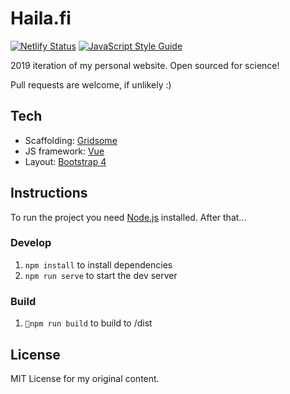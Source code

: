 # Haila.fi
[![Netlify Status](https://api.netlify.com/api/v1/badges/067a7963-2ed9-4218-9782-bebce700e33a/deploy-status)](https://app.netlify.com/sites/haila/deploys) [![JavaScript Style Guide](https://img.shields.io/badge/code_style-standard-brightgreen.svg)](https://standardjs.com)

2019 iteration of my personal website. Open sourced for science!

Pull requests are welcome, if unlikely :)

## Tech

* Scaffolding: [Gridsome](https://gridsome.org/)
* JS framework: [Vue](https://vuejs.org/)
* Layout: [Bootstrap 4](https://getbootstrap.com/)

## Instructions

To run the project you need [Node.js](https://github.com/creationix/nvm) installed. After that...

### Develop

1. `npm install` to install dependencies
2. `npm run serve` to start the dev server

### Build

1. `npm run build` to build to /dist

## License

MIT License for my original content.